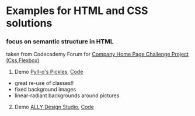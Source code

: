 # Examples for HTML and CSS solutions

### focus on semantic structure in HTML

taken from Codecademy Forum for [Company Home Page Challenge Project (Css,Flexbox)](https://discuss.codecademy.com/t/company-home-page-challenge-project-css-flexbox/462383/2)

1. Demo [Pyll-o's Pickles](https://pickles.pyllo.xyz/#mission), [Code](https://github.com/pyll-o/Company-Home-Page)
- great re-use of classes!!
- fixed background images
- linear-radiant backgrounds around pictures

2. Demo [ALLY Design Studio](https://llewllew.github.io/ALLY-Design-Studio-Homepage/), [Code](https://github.com/LlewLlew/ALLY-Design-Studio-Homepage)
